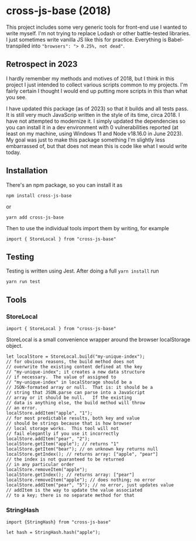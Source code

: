 # cross-js-base (2018)

This project includes some very generic tools for front-end use I wanted to write myself.
I'm not trying to replace Lodash or other battle-tested libraries. I just sometimes write vanilla JS like this for practice.  Everything is Babel-transpiled into `"browsers": "> 0.25%, not dead"`.


## Retrospect in 2023

I hardly remember my methods and motives of 2018, but I think in this project I just intended to collect various scripts common to my projects. I'm fairly certain I thought I would end up putting more scripts in this than what you see.

I have updated this package (as of 2023) so that it builds and all tests pass. It is still very much JavaScrip written in the style of its time, circa 2018. I have not attempted to modernize it. I simply updated the dependencies so you can install it in a dev environment with 0 vulnerabilities reported (at least on my machine, using Windows 11 and Node v18.16.0 in June 2023). My goal was just to make this package something I'm slightly less embarrassed of, but that does not mean this is code like what I would write today.

## Installation

There's an npm package, so you can install it as

```npm install cross-js-base```

or 

```yarn add cross-js-base```

Then to use the individual tools import them by writing, for 
example

```import { StoreLocal } from "cross-js-base"```

## Testing

Testing is written using Jest.  After doing a full ``yarn install`` run

```yarn run test```

## Tools

### StoreLocal

```import { StoreLocal } from "cross-js-base"```

StoreLocal is a small convenience wrapper around the browser
localStorage object.

```
let localStore = StoreLocal.build("my-unique-index");
// for obvious reasons, the build method does not
// overwrite the existing content defined at the key
// "my-unique-index"; it creates a new data structure 
// if necessary.  The value of assigned to 
// "my-unique-index" in localStorage should be a 
// JSON-formated array or null.  That is: it should be a 
// string that JSON.parse can parse into a JavaScript
// array or it should be null.   If the existing 
// data is anything else, the build method will throw
// an error.
localStore.addItem("apple", "1");
// for most predictable results, both key and value
// should be strings because that is how browser
// local storage works.  This tool will not 
// fail elegantly if you use it incorrectly
localStore.addItem("pear", "2");
localStore.getItem("apple"); // returns "1"
localStore.getItem("bear"); // on unknown key returns null
localStore.getIndex(); // returns array: ["apple", "pear"]
// the index is not guaranteed to be returned
// in any particular order
localStore.removeItem("apple");
localStore.getIndex(); // returns array: ["pear"]
localStore.removeItem("apple"); // does nothing; no error
localStore.addItem("pear", "5"); // no error, just updates value
// addItem is the way to update the value associated 
// to a key; there is no separate method for that

```

### StringHash

```import {StringHash} from "cross-js-base"```

```let hash = StringHash.hash("apple");```

